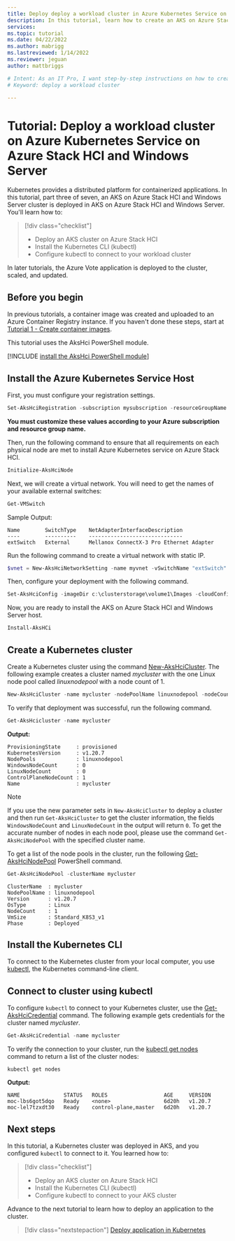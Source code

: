```yaml
---
title: Deploy deploy a workload cluster in Azure Kubernetes Service on Azure Stack HCI and Windows Server
description: In this tutorial, learn how to create an AKS on Azure Stack HCI and Windows Server cluster and to use kubectl to connect to the Kubernetes master node.
services: 
ms.topic: tutorial
ms.date: 04/22/2022
ms.author: mabrigg 
ms.lastreviewed: 1/14/2022
ms.reviewer: jeguan
author: mattbriggs

# Intent: As an IT Pro, I want step-by-step instructions on how to create an AKS Azure Stack HCI or Windows Server cluster and use kubect1 so I can connect to the Kubernetes master node.
# Keyword: deploy a workload cluster

---
```


# Tutorial: Deploy a workload cluster on Azure Kubernetes Service on Azure Stack HCI and Windows Server

Kubernetes provides a distributed platform for containerized applications. In this tutorial, part three of seven, an AKS on Azure Stack HCI and Windows Server cluster is deployed in AKS on Azure Stack HCI and Windows Server. You'll learn how to:

> [!div class="checklist"]
> * Deploy an AKS cluster on Azure Stack HCI 
> * Install the Kubernetes CLI (kubectl)
> * Configure kubectl to connect to your workload cluster

In later tutorials, the Azure Vote application is deployed to the cluster, scaled, and updated.

## Before you begin

In previous tutorials, a container image was created and uploaded to an Azure Container Registry instance. If you haven't done these steps, start at [Tutorial 1 - Create container images](tutorial-kubernetes-prepare-application.md).

This tutorial uses the AksHci PowerShell module.

[!INCLUDE [install the AksHci PowerShell module](./includes/install-akshci-ps.md)]

## Install the Azure Kubernetes Service Host

First, you must configure your registration settings.

```powershell
Set-AksHciRegistration -subscription mysubscription -resourceGroupName myresourcegroup
```
**You must customize these values according to your Azure subscription and resource group name.**

Then, run the following command to ensure that all requirements on each physical node are met to install Azure Kubernetes service on Azure Stack HCI.

```powershell
Initialize-AksHciNode
```

Next, we will create a virtual network. You will need to get the names of your available external switches:

```powershell
Get-VMSwitch
```

Sample Output:
```output
Name        SwitchType    NetAdapterInterfaceDescription
----        ----------    ------------------------------
extSwitch   External      Mellanox ConnectX-3 Pro Ethernet Adapter
```

Run the following command to create a virtual network with static IP.

```powershell
$vnet = New-AksHciNetworkSetting -name myvnet -vSwitchName "extSwitch" -macPoolName myMacPool -k8sNodeIpPoolStart "172.16.10.0" -k8sNodeIpPoolEnd "172.16.10.255" -vipPoolStart "172.16.255.0" -vipPoolEnd "172.16.255.254" -ipAddressPrefix "172.16.0.0/16" -gateway "172.16.0.1" -dnsServers "172.16.0.1" -vlanId 9
```

Then, configure your deployment with the following command.

```powershell
Set-AksHciConfig -imageDir c:\clusterstorage\volume1\Images -cloudConfigLocation c:\clusterstorage\volume1\Config -vnet $vnet -cloudservicecidr "172.16.10.10/16" 
```

Now, you are ready to install the AKS on Azure Stack HCI and Windows Server host.

```powershell
Install-AksHCi
```

## Create a Kubernetes cluster

Create a Kubernetes cluster using the command [New-AksHciCluster](./reference/ps/new-akshcicluster.md). The following example creates a cluster named *mycluster* with the one Linux node pool called *linuxnodepool* with a node count of 1.

```powershell
New-AksHciCluster -name mycluster -nodePoolName linuxnodepool -nodeCount 1
```

To verify that deployment was successful, run the following command.

```powershell
Get-AksHcicluster -name mycluster
```

**Output:**
```
ProvisioningState     : provisioned
KubernetesVersion     : v1.20.7
NodePools             : linuxnodepool
WindowsNodeCount      : 0
LinuxNodeCount        : 0
ControlPlaneNodeCount : 1
Name                  : mycluster

```

> [!NOTE]
> If you use the new parameter sets in `New-AksHciCluster` to deploy a cluster and then run `Get-AksHciCluster` to get the cluster information, the fields `WindowsNodeCount` and `LinuxNodeCount` in the output will return `0`. To get the accurate number of nodes in each node pool, please use the command `Get-AksHciNodePool` with the specified cluster name. 

To get a list of the node pools in the cluster, run the following [Get-AksHciNodePool](./reference/ps/get-akshcinodepool.md) PowerShell command.

```powershell
Get-AksHciNodePool -clusterName mycluster
```

```output
ClusterName  : mycluster
NodePoolName : linuxnodepool
Version      : v1.20.7
OsType       : Linux
NodeCount    : 1
VmSize       : Standard_K8S3_v1
Phase        : Deployed
```

## Install the Kubernetes CLI

To connect to the Kubernetes cluster from your local computer, you use [kubectl][kubectl], the Kubernetes command-line client.


## Connect to cluster using kubectl

To configure `kubectl` to connect to your Kubernetes cluster, use the [Get-AksHciCredential](./reference/ps/get-akshcicredential.md) command. The following example gets credentials for the cluster named *mycluster*.

```powershell
Get-AksHciCredential -name mycluster
```

To verify the connection to your cluster, run the [kubectl get nodes][kubectl-get] command to return a list of the cluster nodes:

```
kubectl get nodes
```

**Output:**
```
NAME              STATUS   ROLES                  AGE     VERSION
moc-lbs6got5dqo   Ready    <none>                 6d20h   v1.20.7
moc-lel7tzxdt30   Ready    control-plane,master   6d20h   v1.20.7
```

## Next steps

In this tutorial, a Kubernetes cluster was deployed in AKS, and you configured `kubectl` to connect to it. You learned how to:

> [!div class="checklist"]
> * Deploy an AKS cluster on Azure Stack HCI
> * Install the Kubernetes CLI (kubectl)
> * Configure kubectl to connect to your AKS cluster

Advance to the next tutorial to learn how to deploy an application to the cluster.

> [!div class="nextstepaction"]
> [Deploy application in Kubernetes](tutorial-kubernetes-deploy-application.md)

<!-- LINKS - external -->
[kubectl]: https://kubernetes.io/docs/user-guide/kubectl/
[kubectl-get]: https://kubernetes.io/docs/reference/generated/kubectl/kubectl-commands#get

<!-- LINKS - internal -->

